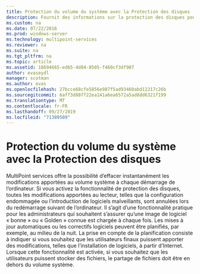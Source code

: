 ```yaml
---
title: Protection du volume du système avec la Protection des disques
description: Fournit des informations sur la protection des disques pour MultiPoint services
ms.custom: na
ms.date: 07/22/2016
ms.prod: windows-server
ms.technology: multipoint-services
ms.reviewer: na
ms.suite: na
ms.tgt_pltfrm: na
ms.topic: article
ms.assetid: 18694665-ed65-4d84-8505-f460cf3df907
author: evaseydl
manager: scotman
ms.author: evas
ms.openlocfilehash: 27bcce68cfe5856e987f5ad93460abd12217c26b
ms.sourcegitcommit: 6aff3d88ff22ea141a6ea6572a5ad8dd6321f199
ms.translationtype: MT
ms.contentlocale: fr-FR
ms.lasthandoff: 09/27/2019
ms.locfileid: "71389509"
---
```

# <a name="protecting-the-system-volume-with-disk-protection"></a>Protection du volume du système avec la Protection des disques
MultiPoint services offre la possibilité d’effacer instantanément les modifications apportées au volume système à chaque démarrage de l’ordinateur. Si vous activez la fonctionnalité de protection des disques, toutes les modifications apportées au lecteur, telles que la configuration endommagée ou l’introduction de logiciels malveillants, sont annulées lors du redémarrage suivant de l’ordinateur. Il s’agit d’une fonctionnalité pratique pour les administrateurs qui souhaitent s’assurer qu’une image de logiciel « bonne » ou « Golden » connue est chargée à chaque fois. Les mises à jour automatiques ou les correctifs logiciels peuvent être planifiés, par exemple, au milieu de la nuit. La prise en compte de la planification consiste à indiquer si vous souhaitez que les utilisateurs finaux puissent apporter des modifications, telles que l’installation de logiciels, à partir d’Internet. Lorsque cette fonctionnalité est activée, si vous souhaitez que les utilisateurs puissent stocker des fichiers, le partage de fichiers doit être en dehors du volume système.  
  
